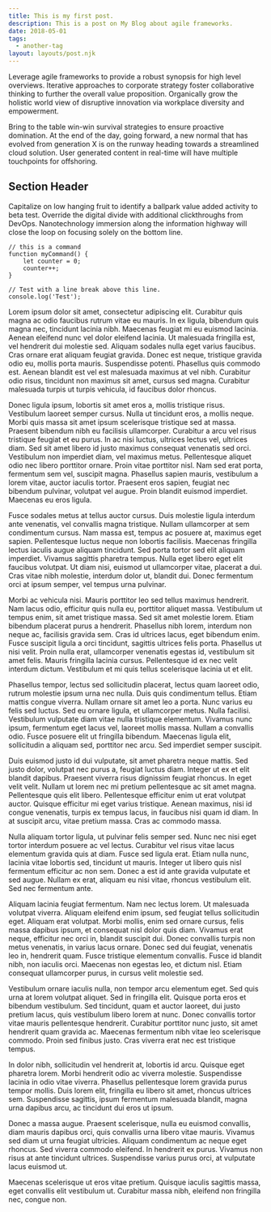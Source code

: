```yaml
---
title: This is my first post.
description: This is a post on My Blog about agile frameworks.
date: 2018-05-01
tags:
  - another-tag
layout: layouts/post.njk
---
```


Leverage agile frameworks to provide a robust synopsis for high level overviews. Iterative approaches to corporate strategy foster collaborative thinking to further the overall value proposition. Organically grow the holistic world view of disruptive innovation via workplace diversity and empowerment.

Bring to the table win-win survival strategies to ensure proactive domination. At the end of the day, going forward, a new normal that has evolved from generation X is on the runway heading towards a streamlined cloud solution. User generated content in real-time will have multiple touchpoints for offshoring.

## Section Header

Capitalize on low hanging fruit to identify a ballpark value added activity to beta test. Override the digital divide with additional clickthroughs from DevOps. Nanotechnology immersion along the information highway will close the loop on focusing solely on the bottom line.

```text/2-3
// this is a command
function myCommand() {
	let counter = 0;
	counter++;
}

// Test with a line break above this line.
console.log('Test');
```

Lorem ipsum dolor sit amet, consectetur adipiscing elit. Curabitur quis magna ac odio faucibus rutrum vitae eu mauris. In ex ligula, bibendum quis magna nec, tincidunt lacinia nibh. Maecenas feugiat mi eu euismod lacinia. Aenean eleifend nunc vel dolor eleifend lacinia. Ut malesuada fringilla est, vel hendrerit dui molestie sed. Aliquam sodales nulla eget varius faucibus. Cras ornare erat aliquam feugiat gravida. Donec est neque, tristique gravida odio eu, mollis porta mauris. Suspendisse potenti. Phasellus quis commodo est. Aenean blandit est vel est malesuada maximus at vel nibh. Curabitur odio risus, tincidunt non maximus sit amet, cursus sed magna. Curabitur malesuada turpis ut turpis vehicula, id faucibus dolor rhoncus.

Donec ligula ipsum, lobortis sit amet eros a, mollis tristique risus. Vestibulum laoreet semper cursus. Nulla ut tincidunt eros, a mollis neque. Morbi quis massa sit amet ipsum scelerisque tristique sed at massa. Praesent bibendum nibh eu facilisis ullamcorper. Curabitur a arcu vel risus tristique feugiat et eu purus. In ac nisi luctus, ultrices lectus vel, ultrices diam. Sed sit amet libero id justo maximus consequat venenatis sed orci. Vestibulum non imperdiet diam, vel maximus metus. Pellentesque aliquet odio nec libero porttitor ornare. Proin vitae porttitor nisl. Nam sed erat porta, fermentum sem vel, suscipit magna. Phasellus sapien mauris, vestibulum a lorem vitae, auctor iaculis tortor. Praesent eros sapien, feugiat nec bibendum pulvinar, volutpat vel augue. Proin blandit euismod imperdiet. Maecenas eu eros ligula.

Fusce sodales metus at tellus auctor cursus. Duis molestie ligula interdum ante venenatis, vel convallis magna tristique. Nullam ullamcorper at sem condimentum cursus. Nam massa est, tempus ac posuere at, maximus eget sapien. Pellentesque luctus neque non lobortis facilisis. Maecenas fringilla lectus iaculis augue aliquam tincidunt. Sed porta tortor sed elit aliquam imperdiet. Vivamus sagittis pharetra tempus. Nulla eget libero eget elit faucibus volutpat. Ut diam nisi, euismod ut ullamcorper vitae, placerat a dui. Cras vitae nibh molestie, interdum dolor ut, blandit dui. Donec fermentum orci at ipsum semper, vel tempus urna pulvinar.

Morbi ac vehicula nisi. Mauris porttitor leo sed tellus maximus hendrerit. Nam lacus odio, efficitur quis nulla eu, porttitor aliquet massa. Vestibulum ut tempus enim, sit amet tristique massa. Sed sit amet molestie lorem. Etiam bibendum placerat purus a hendrerit. Phasellus nibh lorem, interdum non neque ac, facilisis gravida sem. Cras id ultrices lacus, eget bibendum enim. Fusce suscipit ligula a orci tincidunt, sagittis ultrices felis porta. Phasellus ut nisi velit. Proin nulla erat, ullamcorper venenatis egestas id, vestibulum sit amet felis. Mauris fringilla lacinia cursus. Pellentesque id ex nec velit interdum dictum. Vestibulum et mi quis tellus scelerisque lacinia ut et elit.

Phasellus tempor, lectus sed sollicitudin placerat, lectus quam laoreet odio, rutrum molestie ipsum urna nec nulla. Duis quis condimentum tellus. Etiam mattis congue viverra. Nullam ornare sit amet leo a porta. Nunc varius eu felis sed luctus. Sed eu ornare ligula, et ullamcorper metus. Nulla facilisi. Vestibulum vulputate diam vitae nulla tristique elementum. Vivamus nunc ipsum, fermentum eget lacus vel, laoreet mollis massa. Nullam a convallis odio. Fusce posuere elit ut fringilla bibendum. Maecenas ligula elit, sollicitudin a aliquam sed, porttitor nec arcu. Sed imperdiet semper suscipit.

Duis euismod justo id dui vulputate, sit amet pharetra neque mattis. Sed justo dolor, volutpat nec purus a, feugiat luctus diam. Integer ut ex et elit blandit dapibus. Praesent viverra risus dignissim feugiat rhoncus. In eget velit velit. Nullam ut lorem nec mi pretium pellentesque ac sit amet magna. Pellentesque quis elit libero. Pellentesque efficitur enim ut erat volutpat auctor. Quisque efficitur mi eget varius tristique. Aenean maximus, nisi id congue venenatis, turpis ex tempus lacus, in faucibus nisi quam id diam. In at suscipit arcu, vitae pretium massa. Cras ac commodo massa.

Nulla aliquam tortor ligula, ut pulvinar felis semper sed. Nunc nec nisi eget tortor interdum posuere ac vel lectus. Curabitur vel risus vitae lacus elementum gravida quis at diam. Fusce sed ligula erat. Etiam nulla nunc, lacinia vitae lobortis sed, tincidunt ut mauris. Integer ut libero quis nisl fermentum efficitur ac non sem. Donec a est id ante gravida vulputate et sed augue. Nullam ex erat, aliquam eu nisi vitae, rhoncus vestibulum elit. Sed nec fermentum ante.

Aliquam lacinia feugiat fermentum. Nam nec lectus lorem. Ut malesuada volutpat viverra. Aliquam eleifend enim ipsum, sed feugiat tellus sollicitudin eget. Aliquam erat volutpat. Morbi mollis, enim sed ornare cursus, felis massa dapibus ipsum, et consequat nisl dolor quis diam. Vivamus erat neque, efficitur nec orci in, blandit suscipit dui. Donec convallis turpis non metus venenatis, in varius lacus ornare. Donec sed dui feugiat, venenatis leo in, hendrerit quam. Fusce tristique elementum convallis. Fusce id blandit nibh, non iaculis orci. Maecenas non egestas leo, et dictum nisl. Etiam consequat ullamcorper purus, in cursus velit molestie sed.

Vestibulum ornare iaculis nulla, non tempor arcu elementum eget. Sed quis urna at lorem volutpat aliquet. Sed in fringilla elit. Quisque porta eros et bibendum vestibulum. Sed tincidunt, quam et auctor laoreet, dui justo pretium lacus, quis vestibulum libero lorem at nunc. Donec convallis tortor vitae mauris pellentesque hendrerit. Curabitur porttitor nunc justo, sit amet hendrerit quam gravida ac. Maecenas fermentum nibh vitae leo scelerisque commodo. Proin sed finibus justo. Cras viverra erat nec est tristique tempus.

In dolor nibh, sollicitudin vel hendrerit at, lobortis id arcu. Quisque eget pharetra lorem. Morbi hendrerit odio ac viverra molestie. Suspendisse lacinia in odio vitae viverra. Phasellus pellentesque lorem gravida purus tempor mollis. Duis lorem elit, fringilla eu libero sit amet, rhoncus ultrices sem. Suspendisse sagittis, ipsum fermentum malesuada blandit, magna urna dapibus arcu, ac tincidunt dui eros ut ipsum.

Donec a massa augue. Praesent scelerisque, nulla eu euismod convallis, diam mauris dapibus orci, quis convallis urna libero vitae mauris. Vivamus sed diam ut urna feugiat ultricies. Aliquam condimentum ac neque eget rhoncus. Sed viverra commodo eleifend. In hendrerit ex purus. Vivamus non risus at ante tincidunt ultrices. Suspendisse varius purus orci, at vulputate lacus euismod ut.

Maecenas scelerisque ut eros vitae pretium. Quisque iaculis sagittis massa, eget convallis elit vestibulum ut. Curabitur massa nibh, eleifend non fringilla nec, congue non.
